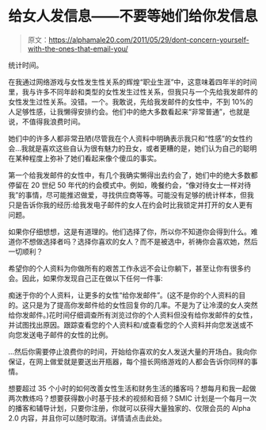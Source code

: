 # 给女人发信息——不要等她们给你发信息

> 原文：<https://alphamale20.com/2011/05/29/dont-concern-yourself-with-the-ones-that-email-you/>

统计时间。

在我通过网络游戏与女性发生性关系的辉煌“职业生涯”中，这意味着四年半的时间里，我与许多不同年龄和类型的女性发生过性关系，但我只与一个先给我发邮件的女性发生过性关系。没错。一个。我敢说，先给我发邮件的女性中，不到 10%的人足够性感，让我懒得安排约会。他们中的绝大多数看起来“非常普通”，也就是说，不值得我浪费时间。

她们中的许多人都非常丑陋(尽管我在个人资料中明确表示我只和“性感”的女性约会...我就是喜欢这些自认为很有魅力的丑女，或者更糟的是，她们认为自己的聪明在某种程度上弥补了她们看起来像个傻瓜的事实。

第一个给我发邮件的女性中，有几个我确实懒得出去约会了，她们中的绝大多数都停留在 20 世纪 50 年代的约会模式中。例如，晚餐约会，“像对待女士一样对待我”的事情，尽可能推迟做爱，寻找供应商等等。可能没有足够的统计样本，但我只是告诉你我的经历:给我发电子邮件的女人在约会时比我锁定并打开的女人更有问题。

如果你仔细想想，这是有道理的。他们选择了你，所以你不知道你会得到什么。难道你不想做选择者吗？选择你喜欢的女人？而不是被选中，祈祷你会喜欢她，然后一切顺利？

希望你的个人资料为你做所有的艰苦工作永远不会让你躺下，甚至让你有很多约会。因此，如果你发现自己正在做以下任何一件事:

痴迷于你的个人资料，让更多的女性“给你发邮件”。(这不是你的个人资料的目的。这只是为了提高你发邮件给的女性回复你的几率。不是为了让冷漠的女人突然给你发邮件。)花时间仔细调查所有浏览过你的个人资料但没有给你发邮件的女性，并试图找出原因。跟踪查看您的个人资料和/或查看您的个人资料并向您发送或不向您发送电子邮件的女性的比例。

...然后你需要停止浪费你的时间，开始给你喜欢的女人发送大量的开场白。我向你保证，在网上做爱就是要送出开瓶器，每个擅长网络游戏的人都会告诉你同样的事情。

想要超过 35 个小时的如何改善女性生活和财务生活的播客吗？想每月和我一起做两次教练吗？想要获得数小时基于技术的视频和音频？SMIC 计划是一个每月一次的播客和辅导计划，只要你注册，你就可以获得大量独家的、仅限会员的 Alpha 2.0 内容，并且你可以随时取消。详情请点击此处。
